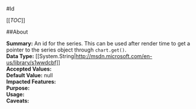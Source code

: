#Id

[[_TOC_]]

##About

**Summary:**  An id for the series. This can be used after render time to get a pointer to the series object through <code>chart.get()</code>.   
**Data Type:** [[System.String|http://msdn.microsoft.com/en-us/library/s1wwdcbf]]  
**Accepted Values:**   
**Default Value:** null  
**Impacted Features:**   
**Purpose:**   
**Usage:**   
**Caveats:**   

